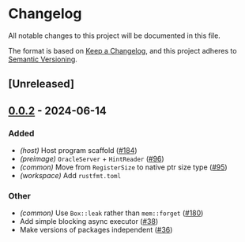 # Changelog
All notable changes to this project will be documented in this file.

The format is based on [Keep a Changelog](https://keepachangelog.com/en/1.0.0/),
and this project adheres to [Semantic Versioning](https://semver.org/spec/v2.0.0.html).

## [Unreleased]

## [0.0.2](https://github.com/moongate-forks/kona/compare/kona-common-v0.0.1...kona-common-v0.0.2) - 2024-06-14

### Added
- *(host)* Host program scaffold ([#184](https://github.com/moongate-forks/kona/pull/184))
- *(preimage)* `OracleServer` + `HintReader` ([#96](https://github.com/moongate-forks/kona/pull/96))
- *(common)* Move from `RegisterSize` to native ptr size type ([#95](https://github.com/moongate-forks/kona/pull/95))
- *(workspace)* Add `rustfmt.toml`

### Other
- *(common)* Use `Box::leak` rather than `mem::forget` ([#180](https://github.com/moongate-forks/kona/pull/180))
- Add simple blocking async executor ([#38](https://github.com/moongate-forks/kona/pull/38))
- Make versions of packages independent ([#36](https://github.com/moongate-forks/kona/pull/36))
